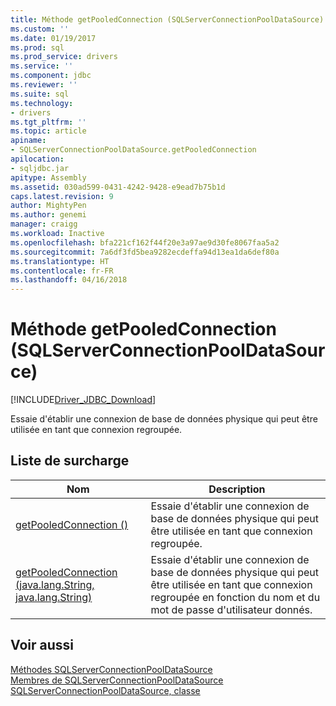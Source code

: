 ```yaml
---
title: Méthode getPooledConnection (SQLServerConnectionPoolDataSource) | Documents Microsoft
ms.custom: ''
ms.date: 01/19/2017
ms.prod: sql
ms.prod_service: drivers
ms.service: ''
ms.component: jdbc
ms.reviewer: ''
ms.suite: sql
ms.technology:
- drivers
ms.tgt_pltfrm: ''
ms.topic: article
apiname:
- SQLServerConnectionPoolDataSource.getPooledConnection
apilocation:
- sqljdbc.jar
apitype: Assembly
ms.assetid: 030ad599-0431-4242-9428-e9ead7b75b1d
caps.latest.revision: 9
author: MightyPen
ms.author: genemi
manager: craigg
ms.workload: Inactive
ms.openlocfilehash: bfa221cf162f44f20e3a97ae9d30fe8067faa5a2
ms.sourcegitcommit: 7a6df3fd5bea9282ecdeffa94d13ea1da6def80a
ms.translationtype: HT
ms.contentlocale: fr-FR
ms.lasthandoff: 04/16/2018
---
```

# <a name="getpooledconnection-method-sqlserverconnectionpooldatasource"></a>Méthode getPooledConnection (SQLServerConnectionPoolDataSource)
[!INCLUDE[Driver_JDBC_Download](../../../includes/driver_jdbc_download.md)]

  Essaie d'établir une connexion de base de données physique qui peut être utilisée en tant que connexion regroupée.  
  
## <a name="overload-list"></a>Liste de surcharge  
  
|Nom| Description|  
|----------|-----------------|  
|[getPooledConnection ()](../../../connect/jdbc/reference/getpooledconnection-method.md)|Essaie d'établir une connexion de base de données physique qui peut être utilisée en tant que connexion regroupée.|  
|[getPooledConnection (java.lang.String, java.lang.String)](../../../connect/jdbc/reference/getpooledconnection-method-java-lang-string-java-lang-string.md)|Essaie d'établir une connexion de base de données physique qui peut être utilisée en tant que connexion regroupée en fonction du nom et du mot de passe d'utilisateur donnés.|  
  
## <a name="see-also"></a>Voir aussi  
 [Méthodes SQLServerConnectionPoolDataSource](../../../connect/jdbc/reference/sqlserverconnectionpooldatasource-methods.md)   
 [Membres de SQLServerConnectionPoolDataSource](../../../connect/jdbc/reference/sqlserverconnectionpooldatasource-members.md)   
 [SQLServerConnectionPoolDataSource, classe](../../../connect/jdbc/reference/sqlserverconnectionpooldatasource-class.md)  
  
  
